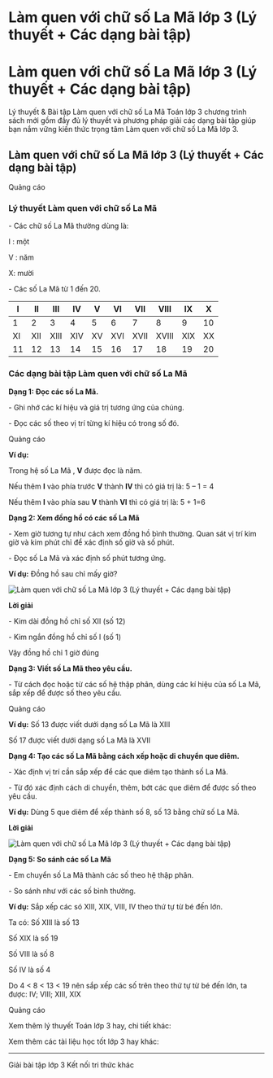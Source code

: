 # Làm quen với chữ số La Mã lớp 3 (Lý thuyết + Các dạng bài tập)

# Làm quen với chữ số La Mã lớp 3 (Lý thuyết + Các dạng bài tập)

Lý thuyết & Bài tập Làm quen với chữ số La Mã Toán lớp 3 chương trình sách mới gồm đầy đủ lý thuyết và phương pháp giải các dạng bài tập giúp bạn nắm vững kiến thức trọng tâm Làm quen với chữ số La Mã lớp 3.

## Làm quen với chữ số La Mã lớp 3 (Lý thuyết + Các dạng bài tập)

Quảng cáo

### Lý thuyết Làm quen với chữ số La Mã

\- Các chữ số La Mã thường dùng là:

I : một

V : năm

X: mười

\- Các số La Mã từ 1 đến 20.

I |  II |  III |  IV |  V |  VI |  VII |  VIII |  IX |  X  
---|---|---|---|---|---|---|---|---|---  
1 |  2 |  3 |  4 |  5 |  6 |  7 |  8 |  9 |  10  
XI |  XII |  XIII |  XIV |  XV |  XVI |  XVII |  XVIII |  XIX |  XX  
11 |  12 |  13 |  14 |  15 |  16 |  17 |  18 |  19 |  20  
  
### Các dạng bài tập Làm quen với chữ số La Mã

**Dạng 1: Đọc các số La Mã.**

\- Ghi nhớ các kí hiệu và giá trị tương ứng của chúng.

\- Đọc các số theo vị trí từng kí hiệu có trong số đó.

Quảng cáo

**Ví dụ:**

Trong hệ số La Mã , **V** được đọc là năm.

Nếu thêm **I** vào phía trước **V** thành **IV** thì có giá trị là: 5 – 1 = 4

Nếu thêm **I** vào phía sau **V** thành **VI** thì có giá trị là: 5 \+ 1=6 

**Dạng 2: Xem đồng hồ có các số La Mã**

\- Xem giờ tương tự như cách xem đồng hồ bình thường. Quan sát vị trí kim giờ và kim phút chỉ để xác định số giờ và số phút.

\- Đọc số La Mã và xác định số phút tương ứng.

**Ví dụ:** Đồng hồ sau chỉ mấy giờ?

![Làm quen với chữ số La Mã lớp 3 \(Lý thuyết + Các dạng bài tập\)](https://vietjack.com/toan-3-kn/images/ly-thuyet-bai-47-lam-quen-voi-chu-so-la-ma.PNG)

**Lời giải**

\- Kim dài đồng hồ chỉ số XII (số 12)

\- Kim ngắn đồng hồ chỉ số I (số 1)

Vậy đồng hồ chỉ 1 giờ đúng

**Dạng 3: Viết số La Mã theo yêu cầu.**

\- Từ cách đọc hoặc từ các số hệ thập phân, dùng các kí hiệu của số La Mã, sắp xếp để được số theo yêu cầu.

Quảng cáo

**Ví dụ:** Số 13 được viết dưới dạng số La Mã là XIII

Số 17 được viết dưới dạng số La Mã là XVII

**Dạng 4: Tạo các số La Mã bằng cách xếp hoặc di chuyển que diêm.**

\- Xác định vị trí cần sắp xếp để các que diêm tạo thành số La Mã.

\- Từ đó xác định cách di chuyển, thêm, bớt các que diêm để được số theo yêu cầu.

**Ví dụ:** Dùng 5 que diêm để xếp thành số 8, số 13 bằng chữ số La Mã.

**Lời giải**

![Làm quen với chữ số La Mã lớp 3 \(Lý thuyết + Các dạng bài tập\)](https://vietjack.com/toan-3-kn/images/ly-thuyet-bai-47-lam-quen-voi-chu-so-la-ma-a.PNG)

**Dạng 5: So sánh các số La Mã**

\- Em chuyển số La Mã thành các số theo hệ thập phân.

\- So sánh như với các số bình thường.

**Ví dụ:** Sắp xếp các só XIII, XIX, VIII, IV theo thứ tự từ bé đến lớn.

Ta có: Số XIII là số 13

Số XIX là số 19

Số VIII là số 8

Số IV là số 4

Do 4 < 8 < 13 < 19 nên sắp xếp các số trên theo thứ tự từ bé đến lớn, ta được: IV; VIII; XIII, XIX

Quảng cáo

Xem thêm lý thuyết Toán lớp 3 hay, chi tiết khác:

Xem thêm các tài liệu học tốt lớp 3 hay khác:

* * *

Giải bài tập lớp 3 Kết nối tri thức khác
